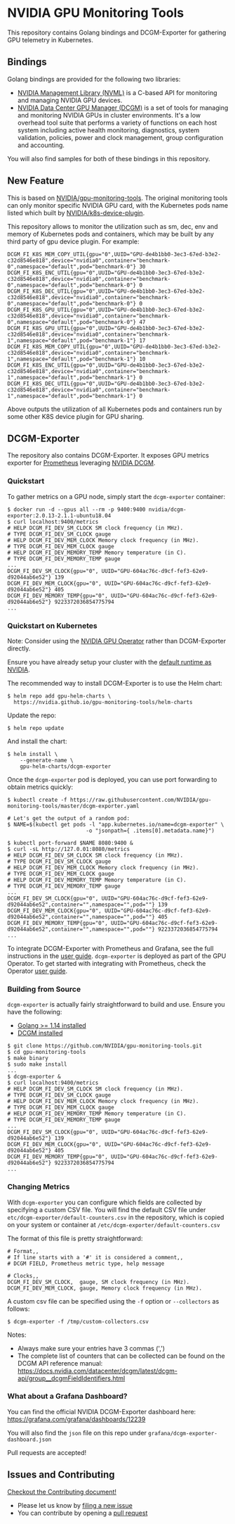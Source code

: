 # NVIDIA GPU Monitoring Tools

This repository contains Golang bindings and DCGM-Exporter for gathering GPU telemetry in Kubernetes.

## Bindings

Golang bindings are provided for the following two libraries:
- [NVIDIA Management Library (NVML)](https://docs.nvidia.com/deploy/nvml-api/nvml-api-reference.html#nvml-api-reference) is a C-based API for monitoring and managing NVIDIA GPU devices.
- [NVIDIA Data Center GPU Manager (DCGM)](https://developer.nvidia.com/dcgm) is a set of tools for managing and monitoring NVIDIA GPUs in cluster environments. It's a low overhead tool suite that performs a variety of functions on each host system including active health monitoring, diagnostics, system validation, policies, power and clock management, group configuration and accounting.

You will also find samples for both of these bindings in this repository.

## New Feature

This is based on [NVIDIA/gpu-monitoring-tools](https://github.com/NVIDIA/gpu-monitoring-tools). The original monitoring tools can only monitor specific NVIDIA GPU card, with the Kubernetes pods name listed which built by [NVIDIA/k8s-device-plugin](https://github.com/NVIDIA/k8s-device-plugin).

This repository allows to monitor the utilization such as sm, dec, env and memory of Kubernetes pods and containers, which may be built by any third party of gpu device plugin. For example:

```
DCGM_FI_K8S_MEM_COPY_UTIL{gpu="0",UUID="GPU-de4b1bb0-3ec3-67ed-b3e2-c32d8546e818",device="nvidia0",container="benchmark-0",namespace="default",pod="benchmark-0"} 30
DCGM_FI_K8S_ENC_UTIL{gpu="0",UUID="GPU-de4b1bb0-3ec3-67ed-b3e2-c32d8546e818",device="nvidia0",container="benchmark-0",namespace="default",pod="benchmark-0"} 0
DCGM_FI_K8S_DEC_UTIL{gpu="0",UUID="GPU-de4b1bb0-3ec3-67ed-b3e2-c32d8546e818",device="nvidia0",container="benchmark-0",namespace="default",pod="benchmark-0"} 0
DCGM_FI_K8S_GPU_UTIL{gpu="0",UUID="GPU-de4b1bb0-3ec3-67ed-b3e2-c32d8546e818",device="nvidia0",container="benchmark-0",namespace="default",pod="benchmark-0"} 47
DCGM_FI_K8S_GPU_UTIL{gpu="0",UUID="GPU-de4b1bb0-3ec3-67ed-b3e2-c32d8546e818",device="nvidia0",container="benchmark-1",namespace="default",pod="benchmark-1"} 17
DCGM_FI_K8S_MEM_COPY_UTIL{gpu="0",UUID="GPU-de4b1bb0-3ec3-67ed-b3e2-c32d8546e818",device="nvidia0",container="benchmark-1",namespace="default",pod="benchmark-1"} 10
DCGM_FI_K8S_ENC_UTIL{gpu="0",UUID="GPU-de4b1bb0-3ec3-67ed-b3e2-c32d8546e818",device="nvidia0",container="benchmark-1",namespace="default",pod="benchmark-1"} 0
DCGM_FI_K8S_DEC_UTIL{gpu="0",UUID="GPU-de4b1bb0-3ec3-67ed-b3e2-c32d8546e818",device="nvidia0",container="benchmark-1",namespace="default",pod="benchmark-1"} 0
```

Above outputs the utilization of all Kubernetes pods and containers run by some other K8S device plugin for GPU sharing.

## DCGM-Exporter

The repository also contains DCGM-Exporter. It exposes GPU metrics exporter for [Prometheus](https://prometheus.io/) leveraging [NVIDIA DCGM](https://developer.nvidia.com/dcgm).

### Quickstart

To gather metrics on a GPU node, simply start the `dcgm-exporter` container:
```
$ docker run -d --gpus all --rm -p 9400:9400 nvidia/dcgm-exporter:2.0.13-2.1.1-ubuntu18.04
$ curl localhost:9400/metrics
# HELP DCGM_FI_DEV_SM_CLOCK SM clock frequency (in MHz).
# TYPE DCGM_FI_DEV_SM_CLOCK gauge
# HELP DCGM_FI_DEV_MEM_CLOCK Memory clock frequency (in MHz).
# TYPE DCGM_FI_DEV_MEM_CLOCK gauge
# HELP DCGM_FI_DEV_MEMORY_TEMP Memory temperature (in C).
# TYPE DCGM_FI_DEV_MEMORY_TEMP gauge
...
DCGM_FI_DEV_SM_CLOCK{gpu="0", UUID="GPU-604ac76c-d9cf-fef3-62e9-d92044ab6e52"} 139
DCGM_FI_DEV_MEM_CLOCK{gpu="0", UUID="GPU-604ac76c-d9cf-fef3-62e9-d92044ab6e52"} 405
DCGM_FI_DEV_MEMORY_TEMP{gpu="0", UUID="GPU-604ac76c-d9cf-fef3-62e9-d92044ab6e52"} 9223372036854775794
...
```

### Quickstart on Kubernetes

Note: Consider using the [NVIDIA GPU Operator](https://github.com/NVIDIA/gpu-operator) rather than DCGM-Exporter directly.

Ensure you have already setup your cluster with the [default runtime as NVIDIA](https://github.com/NVIDIA/nvidia-container-runtime#docker-engine-setup).

The recommended way to install DCGM-Exporter is to use the Helm chart: 
```
$ helm repo add gpu-helm-charts \
  https://nvidia.github.io/gpu-monitoring-tools/helm-charts
```
Update the repo:
```
$ helm repo update
```
And install the chart:
```
$ helm install \ 
    --generate-name \ 
    gpu-helm-charts/dcgm-exporter
```

Once the `dcgm-exporter` pod is deployed, you can use port forwarding to obtain metrics quickly:


```
$ kubectl create -f https://raw.githubusercontent.com/NVIDIA/gpu-monitoring-tools/master/dcgm-exporter.yaml

# Let's get the output of a random pod:
$ NAME=$(kubectl get pods -l "app.kubernetes.io/name=dcgm-exporter" \
                         -o "jsonpath={ .items[0].metadata.name}")

$ kubectl port-forward $NAME 8080:9400 &
$ curl -sL http://127.0.01:8080/metrics
# HELP DCGM_FI_DEV_SM_CLOCK SM clock frequency (in MHz).
# TYPE DCGM_FI_DEV_SM_CLOCK gauge
# HELP DCGM_FI_DEV_MEM_CLOCK Memory clock frequency (in MHz).
# TYPE DCGM_FI_DEV_MEM_CLOCK gauge
# HELP DCGM_FI_DEV_MEMORY_TEMP Memory temperature (in C).
# TYPE DCGM_FI_DEV_MEMORY_TEMP gauge
...
DCGM_FI_DEV_SM_CLOCK{gpu="0", UUID="GPU-604ac76c-d9cf-fef3-62e9-d92044ab6e52",container="",namespace="",pod=""} 139
DCGM_FI_DEV_MEM_CLOCK{gpu="0", UUID="GPU-604ac76c-d9cf-fef3-62e9-d92044ab6e52",container="",namespace="",pod=""} 405
DCGM_FI_DEV_MEMORY_TEMP{gpu="0", UUID="GPU-604ac76c-d9cf-fef3-62e9-d92044ab6e52",container="",namespace="",pod=""} 9223372036854775794
...

```
To integrate DCGM-Exporter with Prometheus and Grafana, see the full instructions in the [user guide](https://docs.nvidia.com/datacenter/cloud-native/kubernetes/dcgme2e.html#gpu-telemetry). 
`dcgm-exporter` is deployed as part of the GPU Operator. To get started with integrating with Prometheus, check the Operator [user guide](https://docs.nvidia.com/datacenter/cloud-native/gpu-operator/getting-started.html#gpu-telemetry).

### Building from Source

`dcgm-exporter` is actually fairly straightforward to build and use.
Ensure you have the following:
- [Golang >= 1.14 installed](https://golang.org/)
- [DCGM installed](https://developer.nvidia.com/dcgm)

```
$ git clone https://github.com/NVIDIA/gpu-monitoring-tools.git
$ cd gpu-monitoring-tools
$ make binary
$ sudo make install
...
$ dcgm-exporter &
$ curl localhost:9400/metrics
# HELP DCGM_FI_DEV_SM_CLOCK SM clock frequency (in MHz).
# TYPE DCGM_FI_DEV_SM_CLOCK gauge
# HELP DCGM_FI_DEV_MEM_CLOCK Memory clock frequency (in MHz).
# TYPE DCGM_FI_DEV_MEM_CLOCK gauge
# HELP DCGM_FI_DEV_MEMORY_TEMP Memory temperature (in C).
# TYPE DCGM_FI_DEV_MEMORY_TEMP gauge
...
DCGM_FI_DEV_SM_CLOCK{gpu="0", UUID="GPU-604ac76c-d9cf-fef3-62e9-d92044ab6e52"} 139
DCGM_FI_DEV_MEM_CLOCK{gpu="0", UUID="GPU-604ac76c-d9cf-fef3-62e9-d92044ab6e52"} 405
DCGM_FI_DEV_MEMORY_TEMP{gpu="0", UUID="GPU-604ac76c-d9cf-fef3-62e9-d92044ab6e52"} 9223372036854775794
...
```

### Changing Metrics

With `dcgm-exporter` you can configure which fields are collected by specifying a custom CSV file.
You will find the default CSV file under `etc/dcgm-exporter/default-counters.csv` in the repository, which is copied on your system or container at 
`/etc/dcgm-exporter/default-counters.csv`

The format of this file is pretty straightforward:
```
# Format,,
# If line starts with a '#' it is considered a comment,,
# DCGM FIELD, Prometheus metric type, help message

# Clocks,,
DCGM_FI_DEV_SM_CLOCK,  gauge, SM clock frequency (in MHz).
DCGM_FI_DEV_MEM_CLOCK, gauge, Memory clock frequency (in MHz).
```

A custom csv file can be specified using the `-f` option or `--collectors` as follows:
```
$ dcgm-exporter -f /tmp/custom-collectors.csv
```

Notes:
- Always make sure your entries have 3 commas (',')
- The complete list of counters that can be collected can be found on the DCGM API reference manual: https://docs.nvidia.com/datacenter/dcgm/latest/dcgm-api/group__dcgmFieldIdentifiers.html

### What about a Grafana Dashboard?

You can find the official NVIDIA DCGM-Exporter dashboard here: https://grafana.com/grafana/dashboards/12239

You will also find the `json` file on this repo under `grafana/dcgm-exporter-dashboard.json`

Pull requests are accepted!

## Issues and Contributing

[Checkout the Contributing document!](CONTRIBUTING.md)

* Please let us know by [filing a new issue](https://github.com/NVIDIA/gpu-monitoring-tools/issues/new)
* You can contribute by opening a [pull request](https://gitlab.com/nvidia/container-toolkit/gpu-monitoring-tools)
